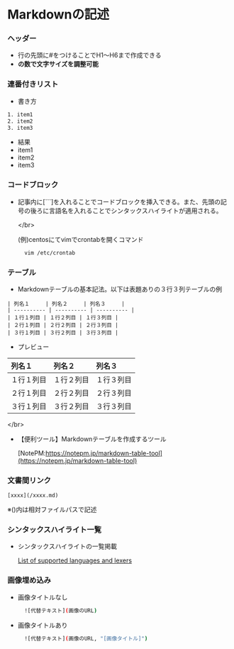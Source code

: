 # Markdownの記述

### ヘッダー

* 行の先頭に\#をつけることでH1～H6まで作成できる
* **の数で文字サイズを調整可能**

### 連番付きリスト

* 書き方

```bash
1. item1
2. item2
3. item3
```

* 結果
* item1
* item2
* item3

### コードブロック

* 記事内に\[\`\`\`\]を入れることでコードブロックを挿入できる。また、先頭の記号の後ろに言語名を入れることでシンタックスハイライトが適用される。

  &lt;/br&gt;

  \(例\)centosにてvimでcrontabを開くコマンド

  ```bash
    vim /etc/crontab
  ```

### テーブル

* Markdownテーブルの基本記法。以下は表題ありの３行３列テーブルの例

```text
| 列名１     | 列名２     | 列名３     | 
| ---------- | ---------- | ---------- | 
| １行１列目 | １行２列目 | １行３列目 | 
| ２行１列目 | ２行２列目 | ２行３列目 | 
| ３行１列目 | ３行２列目 | ３行３列目 |
```

* プレビュー

| 列名１ | 列名２ | 列名３ |
| :--- | :--- | :--- |
| １行１列目 | １行２列目 | １行３列目 |
| ２行１列目 | ２行２列目 | ２行３列目 |
| ３行１列目 | ３行２列目 | ３行３列目 |

&lt;/br&gt;

* 【便利ツール】Markdownテーブルを作成するツール

  [NotePM:https://notepm.jp/markdown-table-tool](https://notepm.jp/markdown-table-tool)

### 文書間リンク

```text
[xxxx](/xxxx.md)
```

※\(\)内は相対ファイルパスで記述

### シンタックスハイライト一覧

* シンタックスハイライトの一覧掲載

  [List of supported languages and lexers](https://github.com/rouge-ruby/rouge/wiki/List-of-supported-languages-and-lexers)

### 画像埋め込み

* 画像タイトルなし

  ```bash
    ![代替テキスト](画像のURL)
  ```

* 画像タイトルあり

  ```bash
    ![代替テキスト](画像のURL, "[画像タイトル]")
  ```

